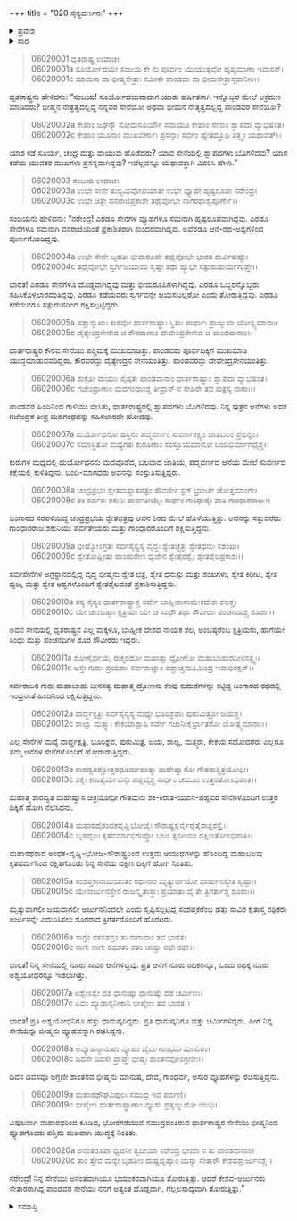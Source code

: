 +++
title = "020 ಸೈನ್ಯವರ್ಣನಃ"
+++

<details><summary>ಪ್ರವೇಶ</summary>


।।   ಓಂ ಓಂ ನಮೋ ನಾರಾಯಣಾಯ।।   ಶ್ರೀ ವೇದವ್ಯಾಸಾಯ ನಮಃ ।।

ಶ್ರೀ ಕೃಷ್ಣದ್ವೈಪಾಯನ ವೇದವ್ಯಾಸ ವಿರಚಿತ  

**ಶ್ರೀ ಮಹಾಭಾರತ**

**ಭೀಷ್ಮ ಪರ್ವ**

**ಭಗವದ್ಗೀತಾ ಪರ್ವ**

**ಅಧ್ಯಾಯ 20**

</details>

<details><summary>ಸಾರ</summary>

ಸೈನ್ಯವರ್ಣನೆ (1-20).


</details>


> 06020001 ಧೃತರಾಷ್ಟ್ರ ಉವಾಚ।   
06020001a ಸೂರ್ಯೋದಯೇ ಸಂಜಯ ಕೇ ನು ಪೂರ್ವಂ
	ಯುಯುತ್ಸವೋ ಹೃಷ್ಯಮಾಣಾ ಇವಾಸನ್।   
> 06020001c ಮಾಮಕಾ ವಾ ಭೀಷ್ಮನೇತ್ರಾಃ ಸಮೀಕೇ
	ಪಾಂಡವಾ ವಾ ಭೀಮನೇತ್ರಾಸ್ತದಾನೀಂ।।   

ಧೃತರಾಷ್ಟ್ರನು ಹೇಳಿದನು: “ಸಂಜಯ! ಸೂರ್ಯೋದಯವಾದಾಗ ಯಾರು ಹರ್ಷಿತರಾಗಿ ಇನ್ನೊಬ್ಬರ ಮೇಲೆ ಆಕ್ರಮಣ ಮಾಡಿದರು? ಭೀಷ್ಮನ ನೇತ್ರತ್ವದಲ್ಲಿದ್ದ ನನ್ನವರ ಸೇನೆಯೋ ಅಥವಾ ಭೀಮನ ನೇತೃತ್ವದಲ್ಲಿದ್ದ ಪಾಂಡವರ ಸೇನೆಯೋ?

> 06020002a ಕೇಷಾಂ ಜಘನ್ಯೌ ಸೋಮಸೂರ್ಯೌ ಸವಾಯೂ
	ಕೇಷಾಂ ಸೇನಾಂ ಶ್ವಾಪದಾ ವ್ಯಾಭಷಂತ।   
> 06020002c ಕೇಷಾಂ ಯೂನಾಂ ಮುಖವರ್ಣಾಃ ಪ್ರಸನ್ನಾಃ
	ಸರ್ವಂ ಹ್ಯೇತದ್ಬ್ರೂಹಿ ತತ್ತ್ವಂ ಯಥಾವತ್।।   

ಯಾರ ಕಡೆ ಸೂರ್ಯ, ಚಂದ್ರ ಮತ್ತು ವಾಯುವು ಹೊಡೆದರು? ಯಾವ ಸೇನೆಯಲ್ಲಿ ಶ್ವಾಪದಗಳು ಬೊಗಳಿದವು? ಯಾರ ಕಡೆಯ ಯುವಕರ ಮುಖಗಳು ಪ್ರಸನ್ನವಾಗಿದ್ದವು? ಇವೆಲ್ಲವನ್ನೂ ಯಥಾವತ್ತಾಗಿ ವಿವರಿಸಿ ಹೇಳು.”

> 06020003 ಸಂಜಯ ಉವಾಚ।   
06020003a ಉಭೇ ಸೇನೇ ತುಲ್ಯಮಿವೋಪಯಾತೇ
	ಉಭೇ ವ್ಯೂಹೇ ಹೃಷ್ಟರೂಪೇ ನರೇಂದ್ರ।   
> 06020003c ಉಭೇ ಚಿತ್ರೇ ವನರಾಜಿಪ್ರಕಾಶೇ
	ತಥೈವೋಭೇ ನಾಗರಥಾಶ್ವಪೂರ್ಣೇ।।   

ಸಂಜಯನು ಹೇಳಿದನು: “ನರೇಂದ್ರ! ಎರಡೂ ಸೇನೆಗಳ ವ್ಯೂಹಗಳೂ ಸಮನಾಗಿ ಹೃಷ್ಟರೂಪವಾಗಿದ್ದವು. ಎರಡೂ ಸೇನೆಗಳೂ ಸಮನಾಗಿ ವನರಾಜಿಯಂತೆ ಪ್ರಕಾಶಿತರಾಗಿ ಸುಂದರವಾಗಿದ್ದವು. ಅವೆರಡೂ ಆನೆ-ರಥ-ಅಶ್ವಗಳಿಂದ ಪೂರ್ಣಗೊಂಡಿದ್ದವು.

> 06020004a ಉಭೇ ಸೇನೇ ಬೃಹತೀ ಭೀಮರೂಪೇ
	ತಥೈವೋಭೇ ಭಾರತ ದುರ್ವಿಷಹ್ಯೇ।   
> 06020004c ತಥೈವೋಭೇ ಸ್ವರ್ಗಜಯಾಯ ಸೃಷ್ಟೇ
	ತಥಾ ಹ್ಯುಭೇ ಸತ್ಪುರುಷಾರ್ಯಗುಪ್ತೇ।।   

ಭಾರತ! ಎರಡೂ ಸೇನೆಗಳೂ ದೊಡ್ಡವಾಗಿದ್ದವು ಮತ್ತು ಭೀಮರೂಪಿಗಳಾಗಿದ್ದವು. ಎರಡೂ ಒಬ್ಬರನ್ನೊಬ್ಬರು ಸಹಿಸಿಕೊಳ್ಳಲಾರದಂತಿದ್ದವು. ಎರಡೂ ಕಡೆಯವರು ಸ್ವರ್ಗವನ್ನೇ ಜಯಿಸಬಲ್ಲರೋ ಎಂದು ತೋರುತ್ತಿದ್ದವು. ಎರಡೂ ಕಡೆಯವರೂ ಸತ್ಪುರುಷರಿಂದ ರಕ್ಷಿಸಲ್ಪಟ್ಟಿದ್ದರು.

> 06020005a ಪಶ್ಚಾನ್ಮುಖಾಃ ಕುರವೋ ಧಾರ್ತರಾಷ್ಟ್ರಾಃ
	ಸ್ಥಿತಾಃ ಪಾರ್ಥಾಃ ಪ್ರಾಙ್ಮುಖಾ ಯೋತ್ಸ್ಯಮಾನಾಃ।   
> 06020005c ದೈತ್ಯೇಂದ್ರಸೇನೇವ ಚ ಕೌರವಾಣಾಂ
	ದೇವೇಂದ್ರಸೇನೇವ ಚ ಪಾಂಡವಾನಾಂ।।   

ಧಾರ್ತರಾಷ್ಟ್ರರ ಕೌರವ ಸೇನೆಯು ಪಶ್ಚಿಮಕ್ಕೆ ಮುಖಮಾಡಿತ್ತು. ಪಾಂಡವರು ಪೂರ್ವದಿಕ್ಕಿಗೆ ಮುಖಮಾಡಿ ಯುದ್ಧಮಾಡುವವರಿದ್ದರು. ಕೌರವರದ್ದು ದೈತ್ಯೇಂದ್ರನ ಸೇನೆಯಂತಿತ್ತು. ಪಾಂಡವರದ್ದು ದೇವೇಂದ್ರಸೇನೆಯಂತಿತ್ತು.

> 06020006a ಶುಕ್ರೋ ವಾಯುಃ ಪೃಷ್ಠತಃ ಪಾಂಡವಾನಾಂ
	ಧಾರ್ತರಾಷ್ಟ್ರಾಂ ಶ್ವಾಪದಾ ವ್ಯಾಭಷಂತ।   
> 06020006c ಗಜೇಂದ್ರಾಣಾಂ ಮದಗಂಧಾಂಶ್ಚ ತೀವ್ರಾನ್
	ನ ಸೇಹಿರೇ ತವ ಪುತ್ರಸ್ಯ ನಾಗಾಃ।।   

ಪಾಂಡವರ ಹಿಂದಿನಿಂದ ಗಾಳಿಯು ಬೀಸಿತು, ಧಾರ್ತರಾಷ್ಟ್ರರಲ್ಲಿ ಶ್ವಾಪದಗಳು ಬೊಗಳಿದವು. ನಿನ್ನ ಪುತ್ರನ ಆನೆಗಳು ಅವರ ಗಜೇಂದ್ರರ ತೀವ್ರ ಮದಗಂಧವನ್ನು ಸಹಿಸಲಾರದೇ ಹೋದವು.

> 06020007a ದುರ್ಯೋಧನೋ ಹಸ್ತಿನಂ ಪದ್ಮವರ್ಣಂ
	ಸುವರ್ಣಕಕ್ಷ್ಯಂ ಜಾತಿಬಲಂ ಪ್ರಭಿನ್ನಂ।   
> 06020007c ಸಮಾಸ್ಥಿತೋ ಮಧ್ಯಗತಃ ಕುರೂಣಾಂ
	ಸಂಸ್ತೂಯಮಾನೋ ಬಂದಿಭಿರ್ಮಾಗಧೈಶ್ಚ।।   

ಕುರುಗಳ ಮಧ್ಯದಲ್ಲಿ ದುರ್ಯೋಧನನು ಮದವೊಡೆದ, ಬಲವಾದ ಜಾತಿಯ, ಪದ್ಮವರ್ಣದ ಆನೆಯ ಮೇಲೆ ಸುವರ್ಣದ ಕಕ್ಷೆಯಲ್ಲಿ ಕುಳಿತಿದ್ದನು. ಬಂದಿ-ಮಾಗಧರು ಅವನನ್ನು ಸಂಸ್ತುತಿಸುತ್ತಿದ್ದರು.

> 06020008a ಚಂದ್ರಪ್ರಭಂ ಶ್ವೇತಮಸ್ಯಾತಪತ್ರಂ
	ಸೌವರ್ಣೀ ಸ್ರಗ್ ಭ್ರಾಜತೇ ಚೋತ್ತಮಾಂಗೇ।   
> 06020008c ತಂ ಸರ್ವತಃ ಶಕುನಿಃ ಪಾರ್ವತೀಯೈಃ
	ಸಾರ್ಧಂ ಗಾಂಧಾರೈಃ ಪಾತಿ ಗಾಂಧಾರರಾಜಃ।।   

ಬಂಗಾರದ ಸರಪಳಿಯಿದ್ದ ಚಂದ್ರಪ್ರಭೆಯ ಶ್ವೇತಛತ್ರವು ಅವನ ಶಿರದ ಮೇಲೆ ಹೊಳೆಯುತ್ತಿತ್ತು. ಅವನನ್ನು ಸತ್ತುವರೆದು ಗಾಂಧಾರರಾಜ ಶಕುನಿಯು ಪರ್ವತೇಯರು ಮತ್ತು ಗಾಂಧಾರರೊಂದಿಗೆ ರಕ್ಷಿಸುತ್ತಿದ್ದನು.

> 06020009a ಭೀಷ್ಮೋಽಗ್ರತಃ ಸರ್ವಸೈನ್ಯಸ್ಯ ವೃದ್ಧಃ
	ಶ್ವೇತಚ್ಛತ್ರಃ ಶ್ವೇತಧನುಃ ಸಶಂಖಃ।   
> 06020009c ಶ್ವೇತೋಷ್ಣೀಷಃ ಪಾಂಡುರೇಣ ಧ್ವಜೇನ
	ಶ್ವೇತೈರಶ್ವೈಃ ಶ್ವೇತಶೈಲಪ್ರಕಾಶಃ।।   

ಸರ್ವಸೇನೆಗಳ ಅಗ್ರಸ್ಥಾನದಲ್ಲಿದ್ದ ವೃದ್ಧ ಭೀಷ್ಮನು ಶ್ವೇತ ಛತ್ರ, ಶ್ವೇತ ಧನುಸ್ಸು ಮತ್ತು ಶಂಖಗಳು, ಶ್ವೇತ ಕಿರೀಟ, ಶ್ವೇತ ಧ್ವಜ, ಮತ್ತು ಶ್ವೇತ ಅಶ್ವಗಳೊಂದಿಗೆ ಶ್ವೇತಶೈಲದಂತೆ ಪ್ರಕಾಶಿಸುತ್ತಿದ್ದನು.

> 06020010a ತಸ್ಯ ಸೈನ್ಯಂ ಧಾರ್ತರಾಷ್ಟ್ರಾಶ್ಚ ಸರ್ವೇ
	ಬಾಹ್ಲೀಕಾನಾಮೇಕದೇಶಃ ಶಲಶ್ಚ।   
> 06020010c ಯೇ ಚಾಂಬಷ್ಠಾಃ ಕ್ಷತ್ರಿಯಾ ಯೇ ಚ ಸಿಂಧೌ
	ತಥಾ ಸೌವೀರಾಃ ಪಂಚನದಾಶ್ಚ ಶೂರಾಃ।।   

ಅವನ ಸೇನೆಯಲ್ಲಿ ಧೃತರಾಷ್ಟ್ರನ ಎಲ್ಲ ಮಕ್ಕಳೂ, ಬಾಹ್ಲೀಕ ದೇಶದ ನಾಯಕ ಶಲ, ಅಂಬಷ್ಠರೆಂಬ ಕ್ಷತ್ರಿಯರು, ಹಾಗೆಯೇ ಸಿಂಧು ಮತ್ತು ಪಂಚನದಿಗಳ ಶೂರ ಸೌವೀರರು ಇದ್ದರು.

> 06020011a ಶೋಣೈರ್ಹಯೈ ರುಕ್ಮರಥೋ ಮಹಾತ್ಮಾ
	ದ್ರೋಣೋ ಮಹಾಬಾಹುರದೀನಸತ್ತ್ವಃ।   
> 06020011c ಆಸ್ತೇ ಗುರುಃ ಪ್ರಯಶಾಃ ಸರ್ವರಾಜ್ಞಾಂ
	ಪಶ್ಚಾಚ್ಚಮೂಮಿಂದ್ರ ಇವಾಭಿರಕ್ಷನ್।।   

ಸರ್ವರಾಜರ ಗುರು ಮಹಾಬಾಹು ದೀನಸತ್ವ ಮಹಾತ್ಮ ದ್ರೋಣನು ಕೆಂಪು ಕುದುರೆಗಳನ್ನು ಕಟ್ಟಿದ್ದ ಬಂಗಾರದ ರಥದಲ್ಲಿ ಇಂದ್ರನಂತೆ ಹಿಂದಿನಿಂದ ರಕ್ಷಿಸುತ್ತಿದ್ದನು.

> 06020012a ವಾರ್ದ್ಧಕ್ಷತ್ರಿಃ ಸರ್ವಸೈನ್ಯಸ್ಯ ಮಧ್ಯೇ
	ಭೂರಿಶ್ರವಾಃ ಪುರುಮಿತ್ರೋ ಜಯಶ್ಚ।   
> 06020012c ಶಾಲ್ವಾ ಮತ್ಸ್ಯಾಃ ಕೇಕಯಾಶ್ಚಾಪಿ ಸರ್ವೇ
	ಗಜಾನೀಕೈರ್ಭ್ರಾತರೋ ಯೋತ್ಸ್ಯಮಾನಾಃ।।   

ಎಲ್ಲ ಸೇನೆಗಳ ಮಧ್ಯೆ ವಾರ್ದ್ಧಕ್ಷತ್ರಿ, ಭೂರಿಶ್ರವ, ಪುರುಮಿತ್ರ, ಜಯ, ಶಾಲ್ವ, ಮತ್ಸ್ಯರು, ಕೇಕಯ ಸಹೋದರರು ಎಲ್ಲರೂ ತಮ್ಮ ಆನೆಗಳ ಸೇನೆಗಳೊಂದಿಗೆ ಹೋರಾಡುತ್ತಿದ್ದರು.

> 06020013a ಶಾರದ್ವತಶ್ಚೋತ್ತರಧೂರ್ಮಹಾತ್ಮಾ
	ಮಹೇಷ್ವಾಸೋ ಗೌತಮಶ್ಚಿತ್ರಯೋಧೀ।   
> 06020013c ಶಕೈಃ ಕಿರಾತೈರ್ಯವನೈಃ ಪಹ್ಲವೈಶ್ಚ
	ಸಾರ್ಧಂ ಚಮೂಂ ಉತ್ತರತೋಽಭಿಪಾತಿ।।   

ಮಹಾತ್ಮ ಶಾರದ್ವತ ಮಹೇಷ್ವಾಸ ಚಿತ್ರಯೋಧೀ ಗೌತಮನು ಶಕ-ಕಿರಾತ-ಯವನ-ಪಹ್ಲವರ ಸೇನೆಗಳೊಂದಿಗೆ ಉತ್ತರ ದಿಕ್ಕಿಗೆ ಹೋಗಿ ನೆಲೆಸಿದನು.

> 06020014a ಮಹಾರಥೈರಂಧಕವೃಷ್ಣಿಭೋಜೈಃ
	ಸೌರಾಷ್ಟ್ರಕೈರ್ನೈರೃತೈರಾತ್ತಶಸ್ತ್ರೈಃ।   
> 06020014c ಬೃಹದ್ಬಲಃ ಕೃತವರ್ಮಾಭಿಗುಪ್ತೋ
	ಬಲಂ ತ್ವದೀಯಂ ದಕ್ಷಿಣತೋಽಭಿಪಾತಿ।।   

ಮಹಾರಥರಾದ ಅಂಧಕ-ವೃಷ್ಣಿ-ಭೋಜ-ಸೌರಾಷ್ಟ್ರರಿಂದ ಉತ್ತಮ ಆಯುಧಗಳನ್ನು ಹೊಂದಿದ್ದ ಮಹಾಬಲವು ಕೃತವರ್ಮನಿಂದ ರಕ್ಷಿತಗೊಂಡು ನಿನ್ನ ಸೇನೆಯ ದಕ್ಷಿಣ ದಿಕ್ಕಿಗೆ ಹೋಗಿ ನಿಂತಿತು.

> 06020015a ಸಂಶಪ್ತಕಾನಾಮಯುತಂ ರಥಾನಾಂ
	ಮೃತ್ಯುರ್ಜಯೋ ವಾರ್ಜುನಸ್ಯೇತಿ ಸೃಷ್ಟಾಃ।   
> 06020015c ಯೇನಾರ್ಜುನಸ್ತೇನ ರಾಜನ್ಕೃತಾಸ್ತ್ರಾಃ
	ಪ್ರಯಾತಾ ವೈ ತೇ ತ್ರಿಗರ್ತಾಶ್ಚ ಶೂರಾಃ।।   

ಮೃತ್ಯುವಾಗಲೀ ಜಯವಾಗಲೀ ಅರ್ಜುನನಿಂದಲೇ ಎಂದು ಸೃಷ್ಟಿಸಲ್ಪಟ್ಟಿದ್ದ ಸಂಶಪ್ತಕರೆಂಬ ಹತ್ತು ಸಾವಿರ ಕೃತಾಸ್ತ್ರ ರಥಿಕರು ಅರ್ಜುನನ್ನೇ ಎದುರಿಸಿಸಲು ಶೂರರಾದ ತ್ರಿಗರ್ತರೊಂದಿಗೆ ಹೊರಟರು.

> 06020016a ಸಾಗ್ರಂ ಶತಸಹಸ್ರಂ ತು ನಾಗಾನಾಂ ತವ ಭಾರತ।   
06020016c ನಾಗೇ ನಾಗೇ ರಥಶತಂ ಶತಂ ಚಾಶ್ವಾ ರಥೇ ರಥೇ।।

ಭಾರತ! ನಿನ್ನ ಸೇನೆಯಲ್ಲಿ ನೂರು ಸಾವಿರ ಆನೆಗಳಿದ್ದವು. ಪ್ರತಿ ಆನೆಗೆ ನೂರು ರಥಿಕರನ್ನೂ, ಒಂದು ರಥಕ್ಕೆ ನೂರು ಅಶ್ವಯೋಧರನ್ನೂ ಇಡಲಾಗಿತ್ತು.

> 06020017a ಅಶ್ವೇಽಶ್ವೇ ದಶ ಧಾನುಷ್ಕಾ ಧಾನುಷ್ಕೇ ದಶ ಚರ್ಮಿಣಃ।   
06020017c ಏವಂ ವ್ಯೂಢಾನ್ಯನೀಕಾನಿ ಭೀಷ್ಮೇಣ ತವ ಭಾರತ।।

ಭಾರತ! ಪ್ರತಿ ಅಶ್ವಯೋಧನಿಗೂ ಹತ್ತು ಧಾನುಷ್ಕರಿದ್ದರು. ಪ್ರತಿ ಧಾನುಷ್ಕನಿಗೂ ಹತ್ತು ಚರ್ಮಿಗಳಿದ್ದರು. ಹೀಗೆ ನಿನ್ನ ಸೇನೆಯನ್ನು ಬೀಷ್ಮನು ವ್ಯೂಹವನ್ನಾಗಿ ರಚಿಸಿದ್ದನು.

> 06020018a ಅವ್ಯೂಹನ್ಮಾನುಷಂ ವ್ಯೂಹಂ ದೈವಂ ಗಾಂಧರ್ವಮಾಸುರಂ।   
06020018c ದಿವಸೇ ದಿವಸೇ ಪ್ರಾಪ್ತೇ ಭೀಷ್ಮಃ ಶಾಂತನವೋಽಗ್ರಣೀಃ।।

ದಿವಸ ದಿವಸವೂ ಅಗ್ರಣೀ ಶಾಂತನವ ಭೀಷ್ಮನು ಮಾನುಷ, ದೇವ, ಗಾಂಧರ್ವ, ಅಸುರ ವ್ಯೂಹಗಳನ್ನು ರಚಿಸುತ್ತಿದ್ದನು.

> 06020019a ಮಹಾರಥೌಘವಿಪುಲಃ ಸಮುದ್ರ ಇವ ಪರ್ವಣಿ।   
06020019c ಭೀಷ್ಮೇಣ ಧಾರ್ತರಾಷ್ಟ್ರಾಣಾಂ ವ್ಯೂಹಃ ಪ್ರತ್ಯಙ್ಮುಖೋ ಯುಧಿ।।

ವಿಪುಲವಾಗಿ ಮಹಾರಥರಿಂದ ಕೂಡಿದ, ಭೋರಗರೆಯುವ ಸಮುದ್ರದಂತಿರುವ ಧಾರ್ತರಾಷ್ಟ್ರರ ಸೇನೆಯು ಭೀಷ್ಮನಿಂದ ವ್ಯೂಹಗೊಂಡು ಪಶ್ಚಿಮ ಮಖವಾಗಿ ಯುದ್ಧಕ್ಕೆ ನಿಂತಿತು.

> 06020020a ಅನಂತರೂಪಾ ಧ್ವಜಿನೀ ತ್ವದೀಯಾ
	ನರೇಂದ್ರ ಭೀಮಾ ನ ತು ಪಾಂಡವಾನಾಂ।   
> 06020020c ತಾಂ ತ್ವೇವ ಮನ್ಯೇ ಬೃಹತೀಂ ದುಷ್ಪ್ರಧೃಷ್ಯಾಂ
	ಯಸ್ಯಾ ನೇತಾರೌ ಕೇಶವಶ್ಚಾರ್ಜುನಶ್ಚ।।  

ನರೇಂದ್ರ! ನಿನ್ನ ಸೇನೆಯು ಅನಂತವಾಗಿಯೂ ಭಯಂಕರವಾಗಿಯೂ ತೋರುತ್ತಿತ್ತು. ಆದರೆ ಕೇಶವ-ಅರ್ಜುನರು ನೇತಾರರಾಗಿದ್ದ ಪಾಂಡವರ ಸೇನೆಯು ನನಗೆ ಅತ್ಯಂತ ದೊಡ್ಡದಾಗಿ, ಗೆಲ್ಲಲಸಾಧ್ಯವಾಗಿ ತೋರುತ್ತಿತ್ತು.”




<details><summary>ಸಮಾಪ್ತಿ</summary>


ಇತಿ ಶ್ರೀ ಮಹಾಭಾರತೇ ಭೀಷ್ಮ ಪರ್ವಣಿ ಭಗವದ್ಗೀತಾ ಪರ್ವಣಿ ಸೈನ್ಯವರ್ಣನೇ ವಿಂಶೋಽಧ್ಯಾಯಃ।।  
ಇದು ಶ್ರೀ ಮಹಾಭಾರತದಲ್ಲಿ ಭೀಷ್ಮ ಪರ್ವದಲ್ಲಿ ಭಗವದ್ಗೀತಾ ಪರ್ವದಲ್ಲಿ ಸೈನ್ಯವರ್ಣನೆಯೆಂಬ ಇಪ್ಪತ್ತನೇ ಅಧ್ಯಾಯವು.



</details>
